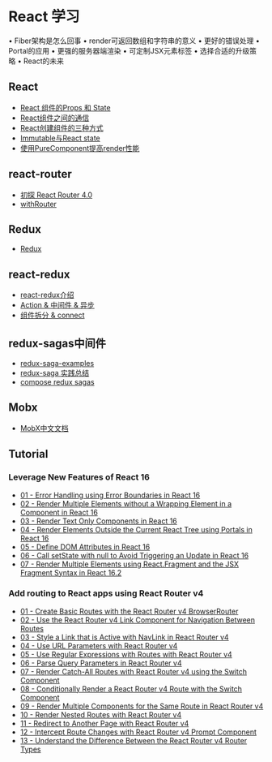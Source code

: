 # React 学习


• Fiber架构是怎么回事
• render可返回数组和字符串的意义
• 更好的错误处理
• Portal的应用
• 更强的服务器端渲染
• 可定制JSX元素标签
• 选择合适的升级策略
• React的未来

## React
* [React 组件的Props 和 State](docs/React/React%20组件的Props%20和%20State.md)
* [React组件之间的通信](docs/React/React组件之间的通信.md)
* [React创建组件的三种方式](docs/React/React创建组件的三种方式.md)
* [Immutable与React state](docs/React/Immutable与React%20state.md)
* [使用PureComponent提高render性能](docs/React/使用PureComponent提高render性能.md)

## react-router
* [初探 React Router 4.0](https://www.jianshu.com/p/e3adc9b5f75c)
* [withRouter](docs/react-router/withRouter.md)

## Redux
* [Redux](docs/Redux/Redux.md)

## react-redux
* [react-redux介绍](docs/react-redux/react-redux介绍.md)
* [Action & 中间件 & 异步](https://github.com/dwqs/blog/issues/35)
* [组件拆分 & connect](https://github.com/dwqs/blog/issues/38)


## redux-sagas中间件
* [redux-saga-examples](https://github.com/kuy/redux-saga-examples)
* [redux-saga 实践总结](https://segmentfault.com/a/1190000007261052?_ea=1290634)
* [compose redux sagas](https://segmentfault.com/a/1190000005776381)

## Mobx
* [MobX中文文档](https://cn.mobx.js.org/)

## Tutorial

### Leverage New Features of React 16
* [01 - Error Handling using Error Boundaries in React 16](tutorial/Leverage%20New%20Features%20of%20React%2016/01%20-%20Error%20Handling%20using%20Error%20Boundaries%20in%20React%2016/script.jsx)
* [02 - Render Multiple Elements without a Wrapping Element in a Component in React 16](tutorial/Leverage%20New%20Features%20of%20React%2016/02%20-%20Render%20Multiple%20Elements%20without%20a%20Wrapping%20Element%20in%20a%20Component%20in%20React%2016/script.jsx)
* [03 - Render Text Only Components in React 16](tutorial/Leverage%20New%20Features%20of%20React%2016/03%20-%20Render%20Text%20Only%20Components%20in%20React%2016/script.jsx)
* [04 - Render Elements Outside the Current React Tree using Portals in React 16](tutorial/Leverage%20New%20Features%20of%20React%2016/04%20-%20Render%20Elements%20Outside%20the%20Current%20React%20Tree%20using%20Portals%20in%20React%2016/script.jsx)
* [05 - Define DOM Attributes in React 16](tutorial/Leverage%20New%20Features%20of%20React%2016/05%20-%20Define%20DOM%20Attributes%20in%20React%2016/script.jsx)
* [06 - Call setState with null to Avoid Triggering an Update in React 16](tutorial/Leverage%20New%20Features%20of%20React%2016/06%20-%20Call%20setState%20with%20null%20to%20Avoid%20Triggering%20an%20Update%20in%20React%2016/script.jsx)
* [07 - Render Multiple Elements using React.Fragment and the JSX Fragment Syntax in React 16.2](tutorial/Leverage%20New%20Features%20of%20React%2016/07%20-%20Render%20Multiple%20Elements%20using%20React.Fragment%20and%20the%20JSX%20Fragment%20Syntax%20in%20React%2016.2/script.jsx)

### Add routing to React apps using React Router v4
* [01 - Create Basic Routes with the React Router v4 BrowserRouter](/tutorial/Add%20routing%20to%20React%20apps%20using%20React%20Router%20v4/src/lessons/01-Router/App.js)
* [02 - Use the React Router v4 Link Component for Navigation Between Routes](tutorial/Add%20routing%20to%20React%20apps%20using%20React%20Router%20v4/src/lessons/02-Link/App.js)
* [03 - Style a Link that is Active with NavLink in React Router v4](tutorial/Add%20routing%20to%20React%20apps%20using%20React%20Router%20v4/src/lessons/03-NavLink/App.js)
* [04 - Use URL Parameters with React Router v4](tutorial/Add%20routing%20to%20React%20apps%20using%20React%20Router%20v4/src/lessons/04-URL-Params/App.js)
* [05 - Use Regular Expressions with Routes with React Router v4](tutorial/Add%20routing%20to%20React%20apps%20using%20React%20Router%20v4/src/lessons/05-URL-Regex/App.js)
* [06 - Parse Query Parameters in React Router v4](tutorial/Add%20routing%20to%20React%20apps%20using%20React%20Router%20v4/src/lessons/06-Query-Params/App.js)
* [07 - Render Catch-All Routes with React Router v4 using the Switch Component](tutorial/Add%20routing%20to%20React%20apps%20using%20React%20Router%20v4/src/lessons/07-Catch-All/App.js)
* [08 - Conditionally Render a React Router v4 Route with the Switch Component](tutorial/Add%20routing%20to%20React%20apps%20using%20React%20Router%20v4/src/lessons/08-Conditional/App.js)
* [09 - Render Multiple Components for the Same Route in React Router v4](tutorial/Add%20routing%20to%20React%20apps%20using%20React%20Router%20v4/src/lessons/09-Multiple/App.js)
* [10 - Render Nested Routes with React Router v4](tutorial/Add%20routing%20to%20React%20apps%20using%20React%20Router%20v4/src/lessons/10-Nested/App.js)
* [11 - Redirect to Another Page with React Router v4](tutorial/Add%20routing%20to%20React%20apps%20using%20React%20Router%20v4/src/lessons/11-Redirect/App.js)
* [12 - Intercept Route Changes with React Router v4 Prompt Component](tutorial/Add%20routing%20to%20React%20apps%20using%20React%20Router%20v4/src/lessons/12-Prompt/App.js)
* [13 - Understand the Difference Between the React Router v4 Router Types](tutorial/Add%20routing%20to%20React%20apps%20using%20React%20Router%20v4/src/lessons/13-Routers/App.js)
